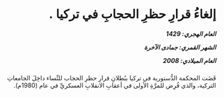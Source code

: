 <h1 dir="rtl">إلغاءُ قرارِ حظرِ الحجابِ في تركيا .</h1>

<h5 dir="rtl">العام الهجري:  1429

الشهر القمري: جمادى الآخرة

العام الميلادي: 2008</h5>

<p dir="rtl">قَضَت المحكمة الدُّستورية في تركيا ببُطلانِ قرارِ حظرِ الحجاب للنِّساء داخِلَ الجامعاتِ التركية، والذي فُرِض للمرَّةِ الأولى في أعقابِ الانقلابِ العسكريِّ في عام (1980م).</p></br>
